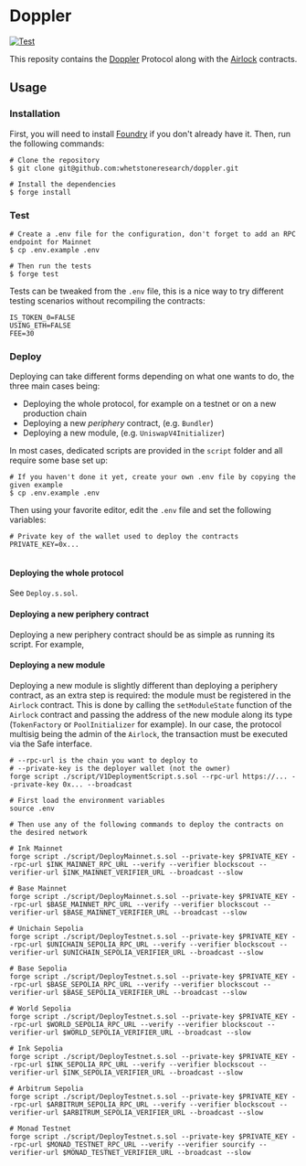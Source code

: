 # Doppler

[![Test](https://github.com/whetstoneresearch/doppler/actions/workflows/test.yml/badge.svg)](https://github.com/whetstoneresearch/doppler/actions/workflows/test.yml)

This reposity contains the [Doppler](docs/Doppler.md) Protocol along with the [Airlock](/docs/Airlock.md) contracts.

## Usage

### Installation

First, you will need to install [Foundry](https://book.getfoundry.sh/getting-started/installation) if you don't already have it. Then, run the following commands:

```shell
# Clone the repository
$ git clone git@github.com:whetstoneresearch/doppler.git

# Install the dependencies
$ forge install
```

### Test

```shell
# Create a .env file for the configuration, don't forget to add an RPC endpoint for Mainnet
$ cp .env.example .env

# Then run the tests
$ forge test
```

Tests can be tweaked from the `.env` file, this is a nice way to try different testing scenarios without recompiling the contracts:

```shell
IS_TOKEN_0=FALSE
USING_ETH=FALSE
FEE=30
```

### Deploy

Deploying can take different forms depending on what one wants to do, the three main cases being:

- Deploying the whole protocol, for example on a testnet or on a new production chain
- Deploying a new _periphery_ contract, (e.g. `Bundler`)
- Deploying a new module, (e.g. `UniswapV4Initializer`)

In most cases, dedicated scripts are provided in the `script` folder and all require some base set up:

```shell
# If you haven't done it yet, create your own .env file by copying the given example
$ cp .env.example .env
```

Then using your favorite editor, edit the `.env` file and set the following variables:

```shell
# Private key of the wallet used to deploy the contracts
PRIVATE_KEY=0x...


```

#### Deploying the whole protocol

See `Deploy.s.sol`.

#### Deploying a new periphery contract

Deploying a new periphery contract should be as simple as running its script. For example,

#### Deploying a new module

Deploying a new module is slightly different than deploying a periphery contract, as an extra step is required: the module must be registered in the `Airlock` contract. This is done by calling the `setModuleState` function of the `Airlock` contract and passing the address of the new module along its type (`TokenFactory` or `PoolInitializer` for example).
In our case, the protocol multisig being the admin of the `Airlock`, the transaction must be executed via the Safe interface.

```shell
# --rpc-url is the chain you want to deploy to
# --private-key is the deployer wallet (not the owner)
forge script ./script/V1DeploymentScript.s.sol --rpc-url https://... --private-key 0x... --broadcast
```

```shell
# First load the environment variables
source .env

# Then use any of the following commands to deploy the contracts on the desired network

# Ink Mainnet
forge script ./script/DeployMainnet.s.sol --private-key $PRIVATE_KEY --rpc-url $INK_MAINNET_RPC_URL --verify --verifier blockscout --verifier-url $INK_MAINNET_VERIFIER_URL --broadcast --slow

# Base Mainnet
forge script ./script/DeployMainnet.s.sol --private-key $PRIVATE_KEY --rpc-url $BASE_MAINNET_RPC_URL --verify --verifier blockscout --verifier-url $BASE_MAINNET_VERIFIER_URL --broadcast --slow

# Unichain Sepolia
forge script ./script/DeployTestnet.s.sol --private-key $PRIVATE_KEY --rpc-url $UNICHAIN_SEPOLIA_RPC_URL --verify --verifier blockscout --verifier-url $UNICHAIN_SEPOLIA_VERIFIER_URL --broadcast --slow

# Base Sepolia
forge script ./script/DeployTestnet.s.sol --private-key $PRIVATE_KEY --rpc-url $BASE_SEPOLIA_RPC_URL --verify --verifier blockscout --verifier-url $BASE_SEPOLIA_VERIFIER_URL --broadcast --slow

# World Sepolia
forge script ./script/DeployTestnet.s.sol --private-key $PRIVATE_KEY --rpc-url $WORLD_SEPOLIA_RPC_URL --verify --verifier blockscout --verifier-url $WORLD_SEPOLIA_VERIFIER_URL --broadcast --slow

# Ink Sepolia
forge script ./script/DeployTestnet.s.sol --private-key $PRIVATE_KEY --rpc-url $INK_SEPOLIA_RPC_URL --verify --verifier blockscout --verifier-url $INK_SEPOLIA_VERIFIER_URL --broadcast --slow

# Arbitrum Sepolia
forge script ./script/DeployTestnet.s.sol --private-key $PRIVATE_KEY --rpc-url $ARBITRUM_SEPOLIA_RPC_URL --verify --verifier blockscout --verifier-url $ARBITRUM_SEPOLIA_VERIFIER_URL --broadcast --slow

# Monad Testnet
forge script ./script/DeployTestnet.s.sol --private-key $PRIVATE_KEY --rpc-url $MONAD_TESTNET_RPC_URL --verify --verifier sourcify --verifier-url $MONAD_TESTNET_VERIFIER_URL --broadcast --slow
```
